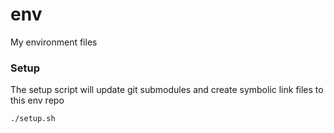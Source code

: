 # env

My environment files

### Setup
The setup script will update git submodules and create symbolic link files to this env repo
```bash
./setup.sh
```
